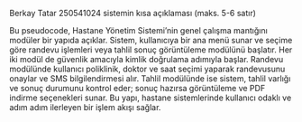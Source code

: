 Berkay Tatar
250541024
sistemin kısa açıklaması (maks. 5-6 satır)

Bu pseudocode, Hastane Yönetim Sistemi’nin genel çalışma mantığını modüler bir yapıda açıklar.
Sistem, kullanıcıya bir ana menü sunar ve seçime göre randevu işlemleri veya tahlil sonuç görüntüleme modülünü başlatır.
Her iki modül de güvenlik amacıyla kimlik doğrulama adımıyla başlar.
Randevu modülünde kullanıcı poliklinik, doktor ve saat seçimi yaparak randevusunu onaylar ve SMS bilgilendirmesi alır.
Tahlil modülünde ise sistem, tahlil varlığı ve sonuç durumunu kontrol eder; sonuç hazırsa görüntüleme ve PDF indirme seçenekleri sunar.
Bu yapı, hastane sistemlerinde kullanıcı odaklı ve adım adım ilerleyen bir işlem akışı sağlar.
